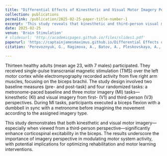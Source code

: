```yaml
---
title: "Differential Effects of Kinesthetic and Visual Motor Imagery Perspectives on Corticospinal Excitability in Healthy Adults"
collection: publications
permalink: /publication/2025-02-25-paper-title-number-1
excerpt: 'This study reveals that kinesthetic and third-person visual motor imagery significantly enhance corticospinal excitability, offering novel insights for rehabilitation and motor learning strategies.'
date: 2025-02-25
venue: 'Brain Stimulation'
# slidesurl: 'http://academicpages.github.io/files/slides1.pdf'
paperurl: 'https://captainjamesmaximus.github.io/Differential Effects of Kinesthetic and Visual Motor Imagery Perspectives on Corticospinal Excitability in Healthy Adults.pdf' 
citation: 'Perevoznyuk, G., Ragimova, A., Batov, A., Pleskovskaya, A., Mensah, A., Ponomareva, D., & Feurra, M. (2025). Differential effects of kinesthetic and visual motor imagery perspectives on corticospinal excitability in healthy adults. Brain Stimulation, 18(1), 366.' [(https://doi.org/10.1016/j.brs.2024.12.457)](https://doi.org/10.1016/j.brs.2024.12.457)

---
```


Thirteen healthy adults (mean age 23, with 7 males) participated. They received single-pulse transcranial magnetic stimulation (TMS) over the left motor cortex while electromyography recorded activity from five right arm muscles, focusing on the biceps brachii. The study design involved two baseline measures (pre- and post-task) and four randomized tasks: a metronome-paced baseline and three motor imagery (MI) tasks—kinesthetic (KI) and visual imagery from first- (V1) and third-person (V3) perspectives. During MI tasks, participants executed a biceps flexion with a dumbbell in sync with a metronome before imagining the movement according to the assigned imagery type.

This study demonstrates that both kinesthetic and visual motor imagery—especially when viewed from a third-person perspective—significantly enhance corticospinal excitability in the biceps. The results underscore the importance of imagery perspective in modulating motor system activity, with potential implications for optimizing rehabilitation and motor learning interventions.